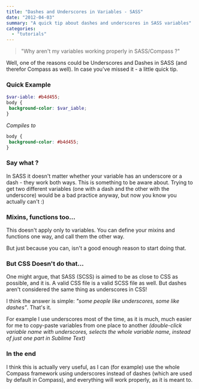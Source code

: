 ```yaml
---
title: "Dashes and Underscores in Variables - SASS"
date: "2012-04-03"
summary: "A quick tip about dashes and underscores in SASS variables"
categories: 
  - "tutorials"
---
```


> "Why aren't my variables working properly in SASS/Compass ?"

Well, one of the reasons could be Underscores and Dashes in SASS (and therefor Compass as well). In case you've missed it - a little quick tip.

### Quick Example

```scss
$var-iable: #b4d455;
body {
 background-color: $var_iable;
}
```

_Compiles to_

```css
body {
 background-color: #b4d455;
}
```

### Say what ?

In SASS it doesn't matter whether your variable has an underscore or a dash - they work both ways. This is something to be aware about. Trying to get two different variables (one with a dash and the other with the underscore) would be a bad practice anyway, but now you know you actually can't :)

### Mixins, functions too...

This doesn't apply only to variables. You can define your mixins and functions one way, and call them the other way.

But just because you can, isn't a good enough reason to start doing that.

### But CSS Doesn't do that...

One might argue, that SASS (SCSS) is aimed to be as close to CSS as possible, and it is. A valid CSS file is a valid SCSS file as well. But dashes aren't considered the same thing as underscores in CSS!

I think the answer is simple: _"some people like underscores, some like dashes"_. That's it.

For example I use underscores most of the time, as it is much, much easier for me to copy-paste variables from one place to another _(double-click variable name with underscores, selects the whole variable name, instead of just one part in Sublime Text)_

### In the end

I think this is actually very useful, as I can (for example) use the whole Compass framework using underscores instead of dashes (which are used by default in Compass), and everything will work properly, as it is meant to.
